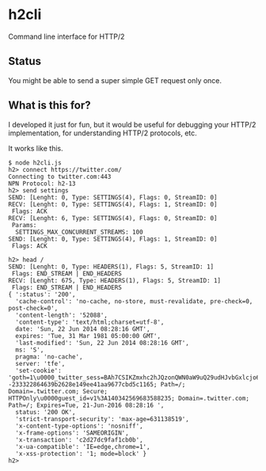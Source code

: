 h2cli
=====

Command line interface for HTTP/2


Status
------

You might be able to send a super simple GET request only once.


What is this for?
-----------------

I developed it just for fun, but it would be useful for debugging your HTTP/2 implementation, for understanding HTTP/2 protocols, etc.

It works like this.

```
$ node h2cli.js
h2> connect https://twitter.com/
Connecting to twitter.com:443
NPN Protocol: h2-13
h2> send settings
SEND: [Lenght: 0, Type: SETTINGS(4), Flags: 0, StreamID: 0]
RECV: [Lenght: 0, Type: SETTINGS(4), Flags: 1, StreamID: 0]
 Flags: ACK
RECV: [Lenght: 6, Type: SETTINGS(4), Flags: 0, StreamID: 0]
 Params:
  SETTINGS_MAX_CONCURRENT_STREAMS: 100
SEND: [Lenght: 0, Type: SETTINGS(4), Flags: 1, StreamID: 0]
 Flags: ACK

h2> head /
SEND: [Lenght: 0, Type: HEADERS(1), Flags: 5, StreamID: 1]
 Flags: END_STREAM | END_HEADERS
RECV: [Lenght: 675, Type: HEADERS(1), Flags: 5, StreamID: 1]
 Flags: END_STREAM | END_HEADERS
{ ':status': '200',
  'cache-control': 'no-cache, no-store, must-revalidate, pre-check=0, post-check=0',
  'content-length': '52088',
  'content-type': 'text/html;charset=utf-8',
  date: 'Sun, 22 Jun 2014 08:28:16 GMT',
  expires: 'Tue, 31 Mar 1981 05:00:00 GMT',
  'last-modified': 'Sun, 22 Jun 2014 08:28:16 GMT',
  ms: 'S',
  pragma: 'no-cache',
  server: 'tfe',
  'set-cookie': 'goth=1\u0000_twitter_sess=BAh7CSIKZmxhc2hJQzonQWN0aW9uQ29udHJvbGxlcjo6Rmxhc2g6OkZsYXNo%250ASGFzaHsABjoKQHVzZWR7ADoHaWQiJTM5MTQ4YmZmNWY0NzJjOTI1YTQxM2My%250AOGNlOTE3OWQzOgxjc3JmX2lkIiU0MWQ0Zjc2NzNiMWVhMDNiZDhkYzI1Yzc4%250AMTFiNzg4YjoPY3JlYXRlZF9hdGwrCESssMJGAQ%253D%253D--233322864639b2628e149ee41aa9677cbd5c1165; Path=/; Domain=.twitter.com; Secure; HTTPOnly\u0000guest_id=v1%3A140342569683588235; Domain=.twitter.com; Path=/; Expires=Tue, 21-Jun-2016 08:28:16 ',
  status: '200 OK',
  'strict-transport-security': 'max-age=631138519',
  'x-content-type-options': 'nosniff',
  'x-frame-options': 'SAMEORIGIN',
  'x-transaction': 'c2d27dc9faf1cb0b',
  'x-ua-compatible': 'IE=edge,chrome=1',
  'x-xss-protection': '1; mode=block' }
h2>
```
